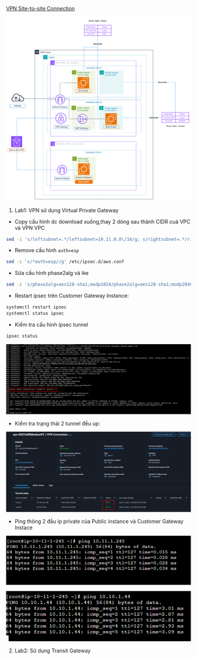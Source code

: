 [VPN Site-to-site Connection](https://000003.awsstudygroup.com/)

![Using ](img/1.png)

1. Lab1: VPN sử dụng Virtual Private Gateway

- Copy cấu hình dc download xuống,thay 2 dòng sau thành CIDR cuả VPC và VPN VPC

```sh
sed -i 's/leftsubnet=.*/leftsubnet=10.11.0.0\/16/g; s/rightsubnet=.*/rightsubnet=10.10.0.0\/16/g' /etc/ipsec.d/aws.conf

```

- Remove cấu hình `auth=esp`

```sh
sed -i 's/*auth=esp//g' /etc/ipsec.d/aws.conf
```

- Sửa cấu hình phase2alg và ike

```sh
sed -i 's/phase2alg=aes128-sha1;modp1024/phase2alg=aes128-sha1;modp2048/g; s/ike=aes128-sha1;modp1024/ike=aes128-sha1;modp2048/g' /etc/ipsec.conf
```

- Restart ipsec trên Customer Gateway Instance:

```sh
systemctl restart ipsec
systemctl status ipsec
```

- Kiểm tra cấu hình ipsec tunnel

```sh
ipsec status
```

![](img/3.png)

- Kiểm tra trạng thái 2 tunnel đều up:

![](img/2.png)

- Ping thông 2 đầu ip private của Public instance và Customer Gateway Instace

![CGW Instace](img/4.png)

![Public Instance](img/5.png)

2. Lab2: Sử dụng Transit Gateway
